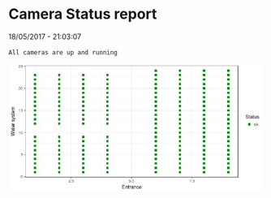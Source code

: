 Camera Status report
================
18/05/2017 - 21:03:07

    All cameras are up and running

![](camreport_files/figure-markdown_github/unnamed-chunk-2-1.png)
